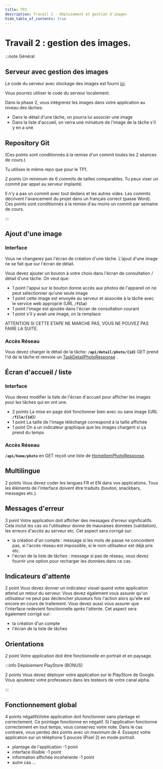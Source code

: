 ```yaml
---
title: TP2
description: Travail 2 - Déploiement et gestion d'images
hide_table_of_contents: true
---
```


# Travail 2 : gestion des images.

:::note Général

<Row>

<Column>

## Serveur avec gestion des images

Le code du serveur avec stockage des images est fourni [ici](https://github.com/departement-info-cem/KickMyB-Server/tree/main).

Vous pourrez utiliser le code du serveur localement.

</Column>

<Column>

Dans la phase 2, vous intégrerez les images dans votre application au niveau des tâches:

- Dans le détail d'une tâche, on pourra lui associer une image
- Dans la liste d'accueil, on verra une miniature de l'image de la tâche s'il y en a une

</Column>

<Column>

## Repository Git 

(Ces points sont conditionnés à la remise d'un commit toutes les 2 séances de cours.)

Tu utilises le même repo que pour le TP1.

&#8203;<Highlight color="tip">2 points</Highlight> Un minimum de 6 commits de tailles comparables. Tu peux viser un commit par appel au serveur implanté.

Il n'y a pas un commit avec tout dedans et les autres vides. Les commits décrivent l'avancement du projet dans un français correct (passe Word). Ces points sont conditionnés à la remise d'au moins un commit par semaine de cours.

</Column>

</Row>

:::

<Row>

<Column>

## Ajout d'une image

### Interface

Vous ne changerez pas l'écran de création d'une tâche. L'ajout d'une image ne se fait que sur l'écran de détail.

Vous devez ajouter un bouton à votre choix dans l'écran de consultation / détail d'une tâche. On veut que:

- &#8203;<Highlight color="tip">1 point</Highlight> l'appui sur le bouton donne accès aux photos de l'appareil
on ne peut sélectionner qu'une seule image
- &#8203;<Highlight color="tip">1 point</Highlight> cette image est envoyée au serveur et associée à la tâche avec le service web approprié (URL **`/file`**)
- &#8203;<Highlight color="tip">1 point</Highlight> l'image est ajoutée dans l'écran de consultation courant
- &#8203;<Highlight color="tip">1 point</Highlight> s'il y avait une image, on la remplace

ATTENTION SI CETTE ETAPE NE MARCHE PAS, VOUS NE POUVEZ PAS FAIRE LA SUITE.

### Accès Réseau

Vous devez charger le détail de la tâche: **`/api/detail/photo/{id}`** GET prend l'id de la tâche et renvoie un [TaskDetailPhotoResponse](https://github.com/departement-info-cem/KickMyB-Library/blob/main/src/main/java/org/kickmyb/transfer/TaskDetailPhotoResponse.java) .

</Column>

<Column>

## Écran d'accueil / liste

### Interface

Vous devez modifier la liste de l'écran d'accueil pour afficher les images pour les tâches qui en ont une.

- &#8203;<Highlight color="tip">2 points</Highlight> La mise en page doit fonctionner bien avec ou sans image  (URL **`/file/{id}`**)
- &#8203;<Highlight color="tip">1 point</Highlight> La taille de l'image téléchargé correspond à la taille affichée
- &#8203;<Highlight color="tip">1 point</Highlight> On a un indicateur graphique que les images chargent si ça prend du temps

### Accès Réseau

**`/api/home/photo`** en GET reçoit une liste de [HomeItemPhotoResponse](https://github.com/departement-info-cem/KickMyB-Library/blob/main/src/main/java/org/kickmyb/transfer/HomeItemPhotoResponse.java).

</Column>

<Column>

## Multilingue

&#8203;<Highlight color="tip">2 points</Highlight> Vous devez coder les langues FR et EN dans vos applications. Tous les éléments de l'interface doivent être traduits (bouton, snackbars, messages etc.).


## Messages d'erreur

&#8203;<Highlight color="tip">3 point</Highlight> Votre application doit afficher des messages d'erreur significatifs. Cela inclut les cas où l'utilisateur donne de mauvaises données (validation), les erreurs d'accès au serveur etc. Cet aspect sera corrigé sur:
- la création d'un compte : message si les mots de passe ne concordent pas, si l'accès réseau est impossible, si le nom utilisateur est déjà pris etc.
- l'écran de la liste de tâches : message si pas de réseau, vous devez fournir une option pour recharger les données dans ce cas.

## Indicateurs d'attente

&#8203;<Highlight color="tip">2 point</Highlight> Vous devez donner un indicateur visuel quand votre application attend un retour du serveur. Vous devez également vous assurer qu'un utilisateur ne peut pas déclencher plusieurs fois l'action alors qu'elle est encore en cours de traitement. Vous devez aussi vous assurer que l'interface redevient fonctionnelle après l'attente. Cet aspect sera également corrigé sur:
- la création d'un compte
- l'écran de la liste de tâches

## Orientations

&#8203;<Highlight color="tip">2 point</Highlight> Votre application doit être fonctionnelle en portrait et en paysage.

</Column>

</Row>

<Row>

<Column></Column>

<Column>

:::info Déploiement PlayStore (BONUS) 

&#8203;<Highlight color="tip">2 points</Highlight> Vous devez déployer votre application sur le PlayStore de Google. Vous ajouterez votre professeurs dans les testeurs de votre canal alpha.

:::

</Column>

<Column></Column>

</Row>

## Fonctionnement global

&#8203;<Highlight color="danger">4 points négatifs</Highlight>Votre application doit fonctionner sans plantage et correctement. Ce pointage fonctionne en négatif. Si l'application fonctionne correctement en tout temps, vous conservez votre note. Dans le cas contraire, vous perdez des points avec un maximum de 4. Essayez votre application sur un téléphone 5 pouces (Pixel 2) en mode portrait.

- plantage de l'application &#8203;<Highlight color="danger">-1 point</Highlight>
- interface illisible &#8203;<Highlight color="danger">-1 point</Highlight>
- information affichée incohérente &#8203;<Highlight color="danger">-1 point</Highlight>
- autre cas ...
